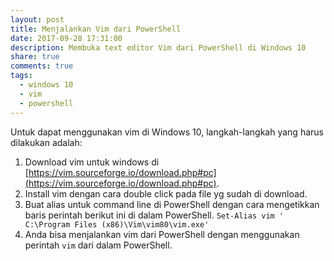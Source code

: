 ```yaml
---
layout: post
title: Menjalankan Vim dari PowerShell
date: 2017-09-28 17:31:00
description: Membuka text editor Vim dari PowerShell di Windows 10
share: true
comments: true
tags:
  - windows 10
  - vim
  - powershell
---
```


Untuk dapat menggunakan vim di Windows 10, langkah-langkah yang harus dilakukan adalah:
1. Download vim untuk windows di [https://vim.sourceforge.io/download.php#pc](https://vim.sourceforge.io/download.php#pc).
2. Install vim dengan cara double click pada file yg sudah di download.
3. Buat alias untuk command line di PowerShell dengan cara mengetikkan baris perintah berikut ini di dalam PowerShell.
   `Set-Alias vim ' C:\Program Files (x86)\Vim\vim80\vim.exe'`
4. Anda bisa menjalankan vim dari PowerShell dengan menggunakan perintah `vim` dari dalam PowerShell.

